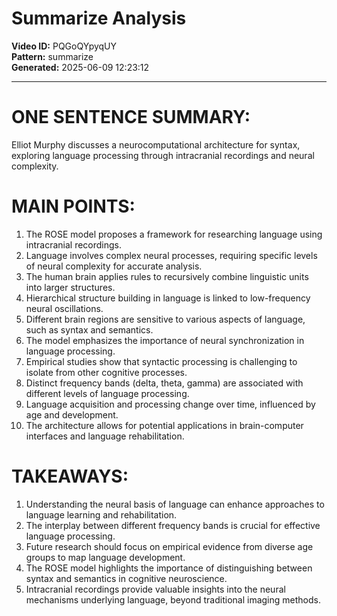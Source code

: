 # Summarize Analysis

**Video ID:** PQGoQYpyqUY  
**Pattern:** summarize  
**Generated:** 2025-06-09 12:23:12  

---

# ONE SENTENCE SUMMARY:
Elliot Murphy discusses a neurocomputational architecture for syntax, exploring language processing through intracranial recordings and neural complexity.

# MAIN POINTS:
1. The ROSE model proposes a framework for researching language using intracranial recordings.
2. Language involves complex neural processes, requiring specific levels of neural complexity for accurate analysis.
3. The human brain applies rules to recursively combine linguistic units into larger structures.
4. Hierarchical structure building in language is linked to low-frequency neural oscillations.
5. Different brain regions are sensitive to various aspects of language, such as syntax and semantics.
6. The model emphasizes the importance of neural synchronization in language processing.
7. Empirical studies show that syntactic processing is challenging to isolate from other cognitive processes.
8. Distinct frequency bands (delta, theta, gamma) are associated with different levels of language processing.
9. Language acquisition and processing change over time, influenced by age and development.
10. The architecture allows for potential applications in brain-computer interfaces and language rehabilitation.

# TAKEAWAYS:
1. Understanding the neural basis of language can enhance approaches to language learning and rehabilitation.
2. The interplay between different frequency bands is crucial for effective language processing.
3. Future research should focus on empirical evidence from diverse age groups to map language development.
4. The ROSE model highlights the importance of distinguishing between syntax and semantics in cognitive neuroscience.
5. Intracranial recordings provide valuable insights into the neural mechanisms underlying language, beyond traditional imaging methods.